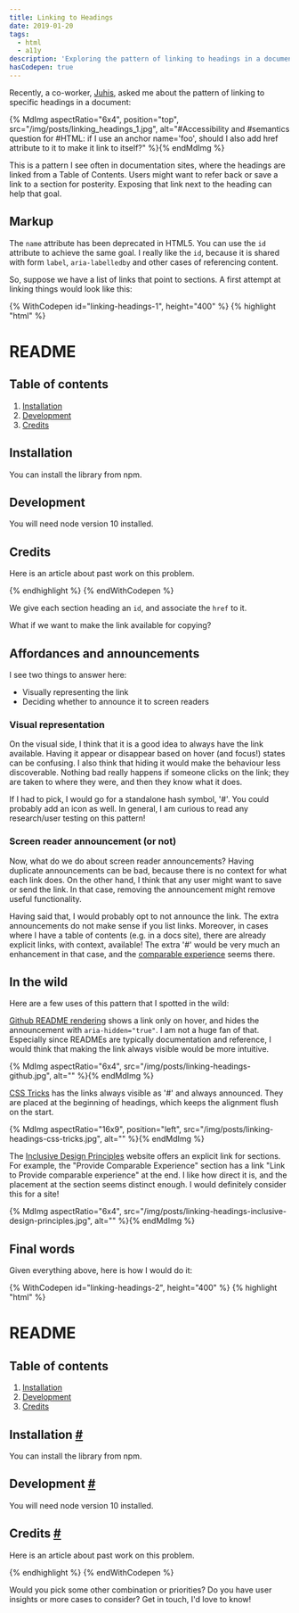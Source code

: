 ```yaml
---
title: Linking to Headings
date: 2019-01-20
tags:
  - html
  - a11y
description: 'Exploring the pattern of linking to headings in a document.'
hasCodepen: true
---
```


Recently, a co-worker, [Juhis](https://twitter.com/hamatti), asked me about the pattern of linking to specific headings in a document:

{% MdImg
  aspectRatio="6x4",
  position="top",
  src="/img/posts/linking_headings_1.jpg",
  alt="#Accessibility and #semantics question for #HTML: if I use an anchor name='foo', should I also add href attribute to it to make it link to itself?"
%}{% endMdImg %}

This is a pattern I see often in documentation sites, where the headings are linked from a Table of Contents. Users might want to refer back or save a link to a section for posterity. Exposing that link next to the heading can help that goal.

## Markup

The `name` attribute has been deprecated in HTML5. You can use the `id` attribute to achieve the same goal. I really like the `id`, because it is shared with form `label`, `aria-labelledby` and other cases of referencing content.

So, suppose we have a list of links that point to sections.
A first attempt at linking things would look like this:

{% WithCodepen id="linking-headings-1", height="400" %}
{% highlight "html" %}
<h1>README</h1>

<h2>Table of contents</h2>
<ol>
  <li>
    <a href="#installation">Installation</a>
  </li>
  <li>
    <a href="#development">Development</a>
  </li>
  <li>
    <a href="#credits">Credits</a>
  </li>
</ol>

<h2 id="installation">Installation</h2>
<p>You can install the library from npm.</p>

<h2 id="development">Development</h2>
<p>You will need node version 10 installed.</p>

<h2 id="credits">Credits</h2>
<p>Here is an article about past work on this problem.</p>
{% endhighlight %}
{% endWithCodepen %}

We give each section heading an `id`, and associate the `href` to it.

What if we want to make the link available for copying?

## Affordances and announcements

I see two things to answer here:

- Visually representing the link
- Deciding whether to announce it to screen readers

### Visual representation

On the visual side, I think that it is a good idea to always have the link available. Having it appear or disappear based on hover (and focus!) states can be confusing. I also think that hiding it would make the behaviour less discoverable. Nothing bad really happens if someone clicks on the link; they are taken to where they were, and then they know what it does.

If I had to pick, I would go for a standalone hash symbol, '#'. You could probably add an icon as well. In general, I am curious to read any research/user testing on this pattern!

### Screen reader announcement (or not)

Now, what do we do about screen reader announcements? Having duplicate announcements can be bad, because there is no context for what each link does. On the other hand, I think that any user might want to save or send the link. In that case, removing the announcement might remove useful functionality.

Having said that, I would probably opt to not announce the link. The extra announcements do not make sense if you list links. Moreover, in cases where I have a table of contents (e.g. in a docs site), there are already explicit links, with context, available! The extra '#' would be very much an enhancement in that case, and the [comparable experience](https://inclusivedesignprinciples.org/#provide-comparable-experience) seems there.

## In the wild

Here are a few uses of this pattern that I spotted in the wild:

[Github README rendering](https://github.com/fpapado/fotis.xyz) shows a link only on hover, and hides the announcement with `aria-hidden="true"`. I am not a huge fan of that. Especially since READMEs are typically documentation and reference, I would think that making the link always visible would be more intuitive.

{% MdImg
  aspectRatio="6x4",
  src="/img/posts/linking-headings-github.jpg",
  alt=""
%}{% endMdImg %}

[CSS Tricks](https://css-tricks.com/2019-css-wishlist/) has the links always visible as '#' and always announced. They are placed at the beginning of headings, which keeps the alignment flush on the start.

{% MdImg
  aspectRatio="16x9",
  position="left",
  src="/img/posts/linking-headings-css-tricks.jpg",
  alt=""
%}{% endMdImg %}

The [Inclusive Design Principles](https://inclusivedesignprinciples.org) website offers an explicit link for sections. For example, the "Provide Comparable Experience" section has a link "Link to Provide comparable experience" at the end. I like how direct it is, and the placement at the section seems distinct enough. I would definitely consider this for a site!

{% MdImg
  aspectRatio="6x4",
  src="/img/posts/linking-headings-inclusive-design-principles.jpg",
  alt=""
%}{% endMdImg %}

## Final words

Given everything above, here is how I would do it:

{% WithCodepen id="linking-headings-2", height="400" %}
{% highlight "html" %}
<h1>README</h1>

<h2>Table of contents</h2>
<ol>
  <li>
    <a href="#installation">Installation</a>
  </li>
  <li>
    <a href="#development">Development</a>
  </li>
  <li>
    <a href="#credits">Credits</a>
  </li>
</ol>

<h2 id="installation">Installation <a href="#installation" aria-hidden="true">#</a></h2>
<p>You can install the library from npm.</p>

<h2 id="development">Development <a href="#development" aria-hidden="true">#</a></h2>
<p>You will need node version 10 installed.</p>

<h2 id="credits">Credits <a href="#credits" aria-hidden="true">#</a></h2>
<p>Here is an article about past work on this problem.</p>
{% endhighlight %}
{% endWithCodepen %}

Would you pick some other combination or priorities? Do you have user insights or more cases to consider? Get in touch, I'd love to know!
